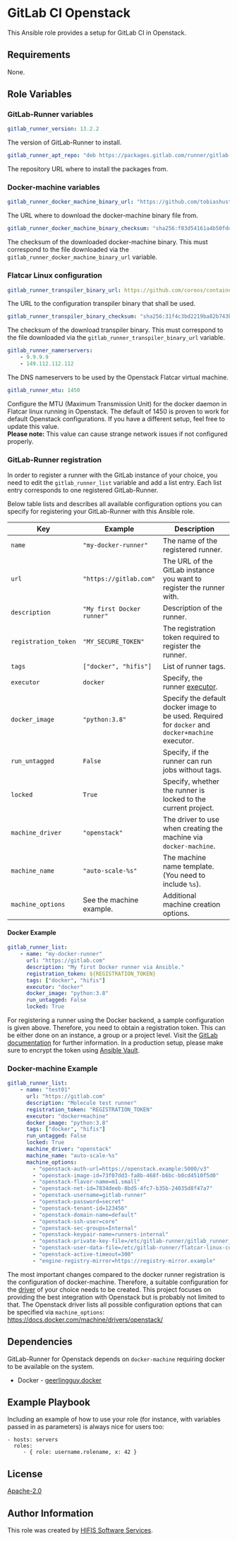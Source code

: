 <!--
SPDX-FileCopyrightText: 2020 Helmholtz Centre for Environmental Research (UFZ)
SPDX-FileCopyrightText: 2020 Helmholtz-Zentrum Dresden - Rossendorf (HZDR)

SPDX-License-Identifier: Apache-2.0
-->

GitLab CI Openstack
===================

This Ansible role provides a setup for GitLab CI in Openstack.

Requirements
------------

None.

Role Variables
--------------

### GitLab-Runner variables

```yaml
gitlab_runner_version: 13.2.2
```

The version of GitLab-Runner to install.

```yaml
gitlab_runner_apt_repo: "deb https://packages.gitlab.com/runner/gitlab-runner/{{ ansible_distribution | lower }}/ {{ ansible_distribution_release }} main"
```

The repository URL where to install the packages from.

### Docker-machine variables

```yaml
gitlab_runner_docker_machine_binary_url: "https://github.com/tobiashuste/machine/releases/download/v0.16.2-gitlab.4.fork.1/docker-machine-Linux-x86_64"
```

The URL where to download the docker-machine binary file from.

```yaml
gitlab_runner_docker_machine_binary_checksum: "sha256:f83d54161a4b50fdde9916fbeeb57f429e536d8f0a64feec05ac08f2177ab748"
```

The checksum of the downloaded docker-machine binary. This must correspond to the file downloaded via the
`gitlab_runner_docker_machine_binary_url` variable.

### Flatcar Linux configuration

```yaml
gitlab_runner_transpiler_binary_url: https://github.com/coreos/container-linux-config-transpiler/releases/download/v0.9.0/ct-v0.9.0-x86_64-unknown-linux-gnu
```

The URL to the configuration transpiler binary that shall be used.

```yaml
gitlab_runner_transpiler_binary_checksum: "sha256:31f4c3bd2219ba82b743bcbb4afab34a3e11e8a6512cefef407d9b6da0192adb"
```

The checksum of the download transpiler binary. This must correspond to the file
downloaded via the `gitlab_runner_transpiler_binary_url` variable.

```yaml
gitlab_runner_namerservers:
    - 9.9.9.9
    - 149.112.112.112
```

The DNS nameservers to be used by the Openstack Flatcar virtual machine.

```yaml
gitlab_runner_mtu: 1450
```

Configure the MTU (Maximum Transmission Unit) for the docker daemon in Flatcar
linux running in Openstack. The default of 1450 is proven to work for default
Openstack configurations. If you have a different setup, feel free to update
this value.  
**Please note:** This value can cause strange network issues if not configured
properly.

### GitLab-Runner registration

In order to register a runner with the GitLab instance of your choice, you need
to edit the `gitlab_runner_list` variable and add a list entry.
Each list entry corresponds to one registered GitLab-Runner.

Below table lists and describes all available configuration options you can
specify for registering your GitLab-Runner with this Ansible role.

| Key                  | Example                    | Description                                                                                       |
|----------------------|----------------------------|---------------------------------------------------------------------------------------------------|
| `name`               | `"my-docker-runner"`       | The name of the registered runner.                                                                |
| `url`                | `"https://gitlab.com"`     | The URL of the GitLab instance you want to register the runner with.                              |
| `description`        | `"My first Docker runner"` | Description of the runner.                                                                        |
| `registration_token` | `"MY_SECURE_TOKEN"`        | The registration token required to register the runner.                                           |
| `tags`               | `["docker", "hifis"]`      | List of runner tags.                                                                              |
| `executor`           | `docker`                   | Specify, the runner [executor](https://docs.gitlab.com/runner/executors/#selecting-the-executor). |
| `docker_image`       | `"python:3.8"`             | Specify the default docker image to be used. Required for `docker` and `docker+machine` executor. |
| `run_untagged`       | `False`                    | Specify, if the runner can run jobs without tags.                                                 |
| `locked`             | `True`                     | Specify, whether the runner is locked to the current project.                                     |
| `machine_driver`     | `"openstack"`              | The driver to use when creating the machine via `docker-machine`.                                 |
| `machine_name`       | `"auto-scale-%s"`          | The machine name template. (You need to include `%s`).                                            |
| `machine_options`    | See the machine example.   | Additional machine creation options.                                                              |

#### Docker Example

```yaml
gitlab_runner_list:
    - name: "my-docker-runner"
      url: "https://gitlab.com"
      description: "My first Docker runner via Ansible."
      registration_token: ${REGISTRATION_TOKEN}
      tags: ["docker", "hifis"]
      executor: "docker"
      docker_image: "python:3.8"
      run_untagged: False
      locked: True
```

For registering a runner using the Docker backend, a sample configuration is
given above.
Therefore, you need to obtain a registration token.
This can be either done on an instance, a group or a project level.
Visit the [GitLab documentation](https://docs.gitlab.com/runner/register/#requirements)
for further information.
In a production setup, please make sure to encrypt the token using
[Ansible Vault](https://docs.ansible.com/ansible/latest/user_guide/vault.html).

### Docker-machine Example

```yaml
gitlab_runner_list:
    - name: "test01"
      url: "https://gitlab.com"
      description: "Molecule test runner"
      registration_token: "REGISTRATION_TOKEN"
      executor: "docker+machine"
      docker_image: "python:3.8"
      tags: ["docker", "hifis"]
      run_untagged: False
      locked: True
      machine_driver: "openstack"
      machine_name: "auto-scale-%s"
      machine_options:
        - "openstack-auth-url=https://openstack.example:5000/v3"
        - "openstack-image-id=73f07dd3-fa8b-468f-b6bc-b0cd4510f5d0"
        - "openstack-flavor-name=m1.small"
        - "openstack-net-id=7834deeb-8bd5-4fc7-b35b-24035d8f47a7"
        - "openstack-username=gitlab-runner"
        - "openstack-password=secret"
        - "openstack-tenant-id=123456"
        - "openstack-domain-name=default"
        - "openstack-ssh-user=core"
        - "openstack-sec-groups=Internal"
        - "openstack-keypair-name=runners-internal"
        - "openstack-private-key-file=/etc/gitlab-runner/gitlab_runner_key"
        - "openstack-user-data-file=/etc/gitlab-runner/flatcar-linux-config.yml"
        - "openstack-active-timeout=300"
        - "engine-registry-mirror=https://registry-mirror.example"
```

The most important changes compared to the docker runner registration is the
configuration of docker-machine.
Therefore, a suitable configuration for the
[driver](https://docs.docker.com/machine/drivers/) of your choice needs to be
created.
This project focuses on providing the best integration with Openstack but is
probably not limited to that.
The Openstack driver lists all possible configuration options that can be
specified via `machine_options`: https://docs.docker.com/machine/drivers/openstack/

Dependencies
------------

GitLab-Runner for Openstack depends on `docker-machine` requiring docker to be available on the system.

- Docker - [geerlingguy.docker](https://galaxy.ansible.com/geerlingguy/docker)

Example Playbook
----------------

Including an example of how to use your role (for instance, with variables passed in as parameters) is always nice for users too:

    - hosts: servers
      roles:
         - { role: username.rolename, x: 42 }

License
-------

[Apache-2.0](LICENSES/Apache-2.0.txt)

Author Information
------------------

This role was created by [HIFIS Software Services](https://software.hifis.net/).
